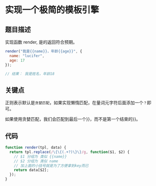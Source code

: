 # 实现一个极简的模板引擎

## 题目描述

实现函数 render, 是的返回符合预期。

```js
render("我是{{name}}，年龄{{age}}", {
  name: "lucifer",
  age: 17
});

// 结果： 我是姓名，年龄18
```
## 关键点

正则表示默认是`贪婪匹配`，如果实现懒惰匹配，在量词元字符后面添加一个`？`即可。

如果使用贪婪匹配，我们会匹配到最后一个}}，而不是第一个结束的}}。
## 代码

```js
function render(tpl, data) {
  return tpl.replace(/\{\{(.+?)\}\}/g, function($1, $2) {
    // $1 分组为 类似 {{name}}
    // $2 分组为 类似 name
    // 加上面的小括号就是为了方便拿到key而已
    return data[$2];
  });
}
```
